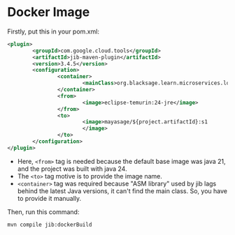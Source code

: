 # Docker Image

Firstly, put this in your pom.xml:

```xml
<plugin>
        <groupId>com.google.cloud.tools</groupId>
        <artifactId>jib-maven-plugin</artifactId>
        <version>3.4.5</version>
        <configuration>
                <container>
                        <mainClass>org.blacksage.learn.microservices.loans.LoansApplication</mainClass>
                </container>
                <from>
                        <image>eclipse-temurin:24-jre</image>
                </from>
                <to>
                        <image>mayasage/${project.artifactId}:s1
                        </image>
                </to>
        </configuration>
</plugin>
```

- Here, `<from>` tag is needed because the default base image was java 21, and the project was built with java 24.
- The `<to>` tag motive is to provide the image name.
- `<container>` tag was required because "ASM library" used by jib lags behind the latest Java versions, it can't find
  the main class. So, you have to provide it manually.

Then, run this command:

```shell
mvn compile jib:dockerBuild
```
